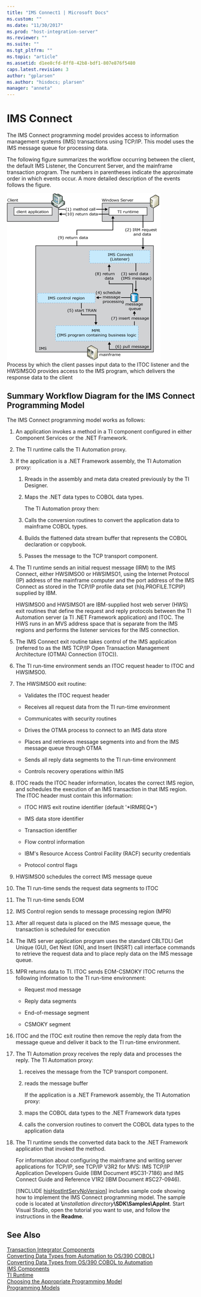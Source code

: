 ```yaml
---
title: "IMS Connect1 | Microsoft Docs"
ms.custom: ""
ms.date: "11/30/2017"
ms.prod: "host-integration-server"
ms.reviewer: ""
ms.suite: ""
ms.tgt_pltfrm: ""
ms.topic: "article"
ms.assetid: d1ee8cfd-8ff8-42b8-bdf1-807e876f5480
caps.latest.revision: 3
author: "gplarsen"
ms.author: "hisdocs; plarsen"
manager: "anneta"
---
```

# IMS Connect
The IMS Connect programming model provides access to information management systems (IMS) transactions using TCP/IP. This model uses the IMS message queue for processing data.  
  
 The following figure summarizes the workflow occurring between the client, the default IMS Listener, the Concurrent Server, and the mainframe transaction program. The numbers in parentheses indicate the approximate order in which events occur. A more detailed description of the events follows the figure.  
  
 ![](../core/media/his-ti09.gif "his_ti09")  
Process by which the client passes input data to the ITOC listener and the HWSIMSO0 provides access to the IMS program, which delivers the response data to the client  
  
## Summary Workflow Diagram for the IMS Connect Programming Model  
 The IMS Connect programming model works as follows:  
  
1. An application invokes a method in a TI component configured in either Component Services or the .NET Framework.  
  
2. The TI runtime calls the TI Automation proxy.  
  
3. If the application is a .NET Framework assembly, the TI Automation proxy:  
  
   1. Rreads in the assembly and meta data created previously by the TI Designer.  
  
   2. Maps the .NET data types to COBOL data types.  
  
      The TI Automation proxy then:  
  
   3. Calls the conversion routines to convert the application data to mainframe COBOL types.  
  
   4. Builds the flattened data stream buffer that represents the COBOL declaration or copybook.  
  
   5. Passes the message to the TCP transport component.  
  
4. The TI runtime sends an initial request message (IRM) to the IMS Connect, either HWSIMSO0 or HWSIMSO1, using the Internet Protocol (IP) address of the mainframe computer and the port address of the IMS Connect as stored in the TCP/IP profile data set (hlq.PROFILE.TCPIP) supplied by IBM.  
  
    HWSIMSO0 and HWSIMSO1 are IBM-supplied host web server (HWS) exit routines that define the request and reply protocols between the TI Automation server (a TI .NET Framework application) and ITOC. The HWS runs in an MVS address space that is separate from the IMS regions and performs the listener services for the IMS connection.  
  
5. The IMS Connect exit routine takes control of the IMS application (referred to as the IMS TCP/IP Open Transaction Management Architecture (OTMA) Connection (ITOC)).  
  
6. The TI run-time environment sends an ITOC request header to ITOC and HWSIMSO0.  
  
7. The HWSIMSO0 exit routine:  
  
   -   Validates the ITOC request header  
  
   -   Receives all request data from the TI run-time environment  
  
   -   Communicates with security routines  
  
   -   Drives the OTMA process to connect to an IMS data store  
  
   -   Places and retrieves message segments into and from the IMS message queue through OTMA  
  
   -   Sends all reply data segments to the TI run-time environment  
  
   -   Controls recovery operations within IMS  
  
8. ITOC reads the ITOC header information, locates the correct IMS region, and schedules the execution of an IMS transaction in that IMS region. The ITOC header must contain this information:  
  
   -   ITOC HWS exit routine identifier (default '*IRMREQ\*')  
  
   -   IMS data store identifier  
  
   -   Transaction identifier  
  
   -   Flow control information  
  
   -   IBM's Resource Access Control Facility (RACF) security credentials  
  
   -   Protocol control flags  
  
9. HWSIMSO0 schedules the correct IMS message queue  
  
10. The TI run-time sends the request data segments to ITOC  
  
11. The TI run-time sends EOM  
  
12. IMS Control region sends to message processing region (MPR)  
  
13. After all request data is placed on the IMS message queue, the transaction is scheduled for execution  
  
14. The IMS server application program uses the standard CBLTDLI Get Unique (GU), Get Next (GN), and Insert (INSRT) call interface commands to retrieve the request data and to place reply data on the IMS message queue.  
  
15. MPR returns data to TI. ITOC sends EOM-CSMOKY ITOC returns the following information to the TI run-time environment:  
  
    -   Request mod message  
  
    -   Reply data segments  
  
    -   End-of-message segment  
  
    -   CSMOKY segment  
  
16. ITOC and the ITOC exit routine then remove the reply data from the message queue and deliver it back to the TI run-time environment.  
  
17. The TI Automation proxy receives the reply data and processes the reply. The TI Automation proxy:  
  
    1. receives the message from the TCP transport component.  
  
    2. reads the message buffer  
  
       If the application is a .NET Framework assembly, the TI Automation proxy:  
  
    3. maps the COBOL data types to the .NET Framework data types  
  
    4. calls the conversion routines to convert the COBOL data types to the application data  
  
18. The TI runtime sends the converted data back to the .NET Framework application that invoked the method.  
  
    For information about configuring the mainframe and writing server applications for TCP/IP, see TCP/IP V3R2 for MVS: IMS TCP/IP Application Developers Guide (IBM Document #SC31-7186) and IMS Connect Guide and Reference V1R2 (IBM Document #SC27-0946).  
  
    [!INCLUDE [hisHostIntServNoVersion](../includes/hishostintservnoversion-md.md)] includes sample code showing how to implement the IMS Connect programming model. The sample code is located at <strong>\\</strong><em>installation directory</em><strong>\SDK\Samples\AppInt</strong>. Start Visual Studio, open the tutorial you want to use, and follow the instructions in the <strong>Readme</strong>.  
  
## See Also  
 [Transaction Integrator Components](../core/transaction-integrator-components1.md)   
 [Converting Data Types from Automation to OS/390 COBOL\]](./converting-data-types-from-automation-to-os-390-cobol]2.md)   
 [Converting Data Types from OS/390 COBOL to Automation](./converting-data-types-from-os-390-cobol-to-automation2.md)   
 [IMS Components](../core/ims-components2.md)   
 [TI Runtime](../core/ti-runtime2.md)   
 [Choosing the Appropriate Programming Model](../core/choosing-the-appropriate-programming-model1.md)   
 [Programming Models](../core/programming-models2.md)
